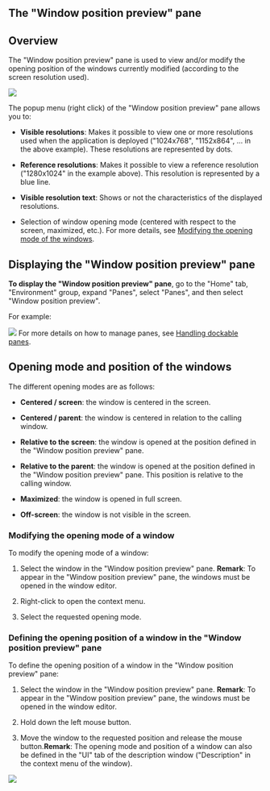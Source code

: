 


## The "Window position preview" pane
			



<a name="NOTE1"></a>
<a name="NOTE1_1"></a>


## Overview
<a name="overview_ELTTEXTE000137"></a>
The "Window position preview" pane is used to view and/or modify the opening position of the windows currently modified (according to the screen resolution used).

![](https://doc.pcsoft.fr/en-US/images/image.awp?langid=3&name=FenApercuPosition.gif)


The popup menu (right click) of the "Window position preview" pane allows you to:

- **Visible resolutions**: Makes it possible to view one or more resolutions used when the application is deployed ("1024x768", "1152x864", ... in the above example). These resolutions are represented by dots.

- **Reference resolutions**: Makes it possible to view a reference resolution ("1280x1024" in the example above). This resolution is represented by a blue line.

- **Visible resolution text**: Shows or not the characteristics of the displayed resolutions.

- Selection of window opening mode (centered with respect to the screen, maximized, etc.). For more details, see [Modifying the opening mode of the windows](#NOTE3_1).




<a name="NOTE2"></a>
<a name="NOTE2_1"></a>


## Displaying the "Window position preview" pane
<a name="displaying_the_window_position_preview_pane_ELTTEXTE000161"></a>
**To display the "Window position preview" pane**, go to the "Home" tab, "Environment" group, expand "Panes", select "Panes", and then select "Window position preview".

For example:

![](https://doc.pcsoft.fr/en-US/images/image.awp?langid=3&name=ApercuPositionDansWinDev.gif&type=thumb)
 For more details on how to manage panes, see [Handling dockable panes](../Editeurs/2027001.md).

<a name="NOTE3"></a>
<a name="NOTE3_1"></a>


## Opening mode and position of the windows
<a name="opening_mode_and_position_the_windows_ELTTEXTE000185"></a>
The different opening modes are as follows:

- **Centered / screen**: the window is centered in the screen.

- **Centered / parent**: the window is centered in relation to the calling window.

- **Relative to the screen**: the window is opened at the position defined in the "Window position preview" pane.

- **Relative to the parent**: the window is opened at the position defined in the "Window position preview" pane. This position is relative to the calling window.

- **Maximized**: the window is opened in full screen.

- **Off-screen**: the window is not visible in the screen.



<a name="NOTE3_2"></a>


### Modifying the opening mode of a window
<a name="modifying_the_opening_mode_window_ELTPARAGRAPHE000067"></a>

To modify the opening mode of a window:

1. Select the window in the "Window position preview" pane.
	**Remark**: To appear in the "Window position preview" pane, the windows must be opened in the window editor.

2. Right-click to open the context menu.

3. Select the requested opening mode.



<a name="NOTE3_3"></a>


### Defining the opening position of a window in the "Window position preview" pane
<a name="defining_the_opening_position_window_the_window_position_preview_pane_ELTPARAGRAPHE000080"></a>

To define the opening position of a window in the "Window position preview" pane:

1. Select the window in the "Window position preview" pane.
	**Remark**: To appear in the "Window position preview" pane, the windows must be opened in the window editor.

2. Hold down the left mouse button.

3. Move the window to the requested position and release the mouse button.**Remark**: The opening mode and position of a window can also be defined in the "UI" tab of the description window ("Description" in the context menu of the window).



![](https://doc.pcsoft.fr/en-US/images/image.awp?langid=3&name=TaillePositionFen.gif)



